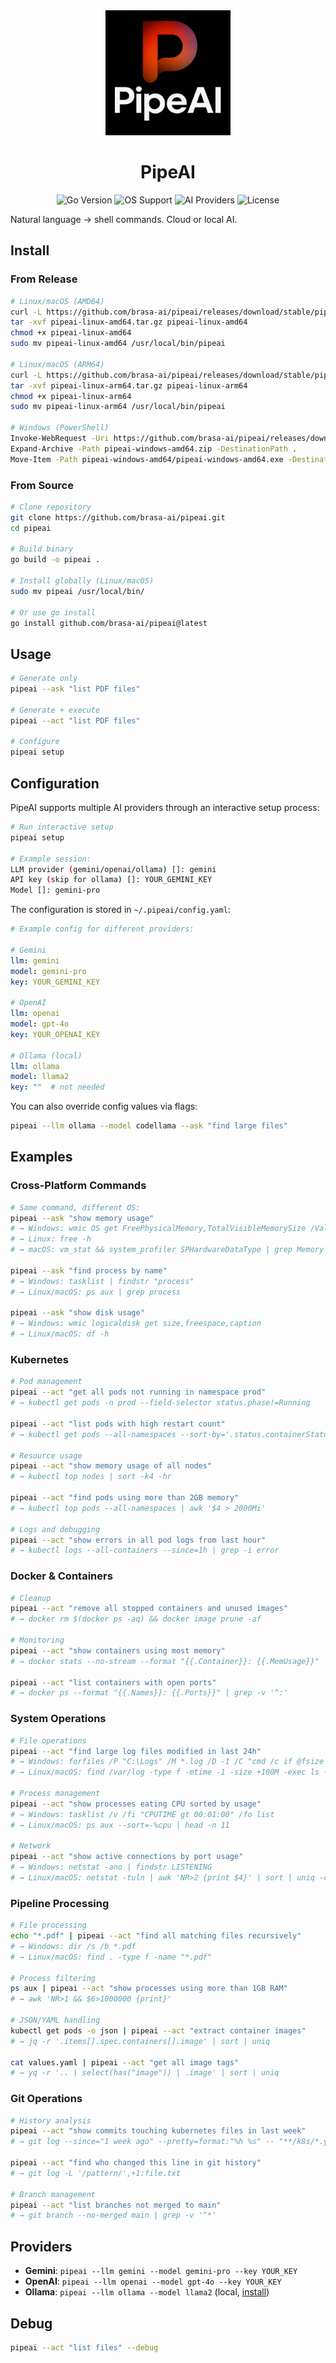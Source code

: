 <div align="center">
  <img src="doc/logo.png" alt="PipeAI Logo" width="200">
  <h1>PipeAI</h1>
  <p>
    <img src="https://img.shields.io/badge/Go-1.23+-00ADD8?style=flat-square&logo=go" alt="Go Version">
    <img src="https://img.shields.io/badge/OS-Linux%20%7C%20macOS%20%7C%20Windows-darkblue?style=flat-square&logo=windows" alt="OS Support">
    <img src="https://img.shields.io/badge/AI-Gemini%20%7C%20OpenAI%20%7C%20Ollama-purple?style=flat-square&logo=openai" alt="AI Providers">
    <img src="https://img.shields.io/badge/License-MIT-green?style=flat-square" alt="License">
  </p>
</div>

Natural language → shell commands. Cloud or local AI.

## Install

### From Release
```sh
# Linux/macOS (AMD64)
curl -L https://github.com/brasa-ai/pipeai/releases/download/stable/pipeai-linux-amd64.tar.gz -o pipeai-linux-amd64.tar.gz
tar -xvf pipeai-linux-amd64.tar.gz pipeai-linux-amd64
chmod +x pipeai-linux-amd64
sudo mv pipeai-linux-amd64 /usr/local/bin/pipeai

# Linux/macOS (ARM64)
curl -L https://github.com/brasa-ai/pipeai/releases/download/stable/pipeai-linux-arm64.tar.gz -o pipeai-linux-arm64.tar.gz
tar -xvf pipeai-linux-arm64.tar.gz pipeai-linux-arm64
chmod +x pipeai-linux-arm64
sudo mv pipeai-linux-arm64 /usr/local/bin/pipeai

# Windows (PowerShell)
Invoke-WebRequest -Uri https://github.com/brasa-ai/pipeai/releases/download/stable/pipeai-windows-amd64.zip -OutFile pipeai-windows-amd64.zip
Expand-Archive -Path pipeai-windows-amd64.zip -DestinationPath .
Move-Item -Path pipeai-windows-amd64/pipeai-windows-amd64.exe -Destination pipeai.exe
```

### From Source
```sh
# Clone repository
git clone https://github.com/brasa-ai/pipeai.git
cd pipeai

# Build binary
go build -o pipeai .

# Install globally (Linux/macOS)
sudo mv pipeai /usr/local/bin/

# Or use go install
go install github.com/brasa-ai/pipeai@latest
```

## Usage
```sh
# Generate only
pipeai --ask "list PDF files"

# Generate + execute
pipeai --act "list PDF files"

# Configure
pipeai setup
```

## Configuration

PipeAI supports multiple AI providers through an interactive setup process:

```sh
# Run interactive setup
pipeai setup

# Example session:
LLM provider (gemini/openai/ollama) []: gemini
API key (skip for ollama) []: YOUR_GEMINI_KEY
Model []: gemini-pro
```

The configuration is stored in `~/.pipeai/config.yaml`:

```yaml
# Example config for different providers:

# Gemini
llm: gemini
model: gemini-pro
key: YOUR_GEMINI_KEY

# OpenAI
llm: openai
model: gpt-4o
key: YOUR_OPENAI_KEY

# Ollama (local)
llm: ollama
model: llama2
key: ""  # not needed
```

You can also override config values via flags:
```sh
pipeai --llm ollama --model codellama --ask "find large files"
```

## Examples

### Cross-Platform Commands
```sh
# Same command, different OS:
pipeai --ask "show memory usage"
# → Windows: wmic OS get FreePhysicalMemory,TotalVisibleMemorySize /Value
# → Linux: free -h
# → macOS: vm_stat && system_profiler SPHardwareDataType | grep Memory

pipeai --ask "find process by name"
# → Windows: tasklist | findstr "process"
# → Linux/macOS: ps aux | grep process

pipeai --ask "show disk usage"
# → Windows: wmic logicaldisk get size,freespace,caption
# → Linux/macOS: df -h
```

### Kubernetes
```sh
# Pod management
pipeai --act "get all pods not running in namespace prod"
# → kubectl get pods -n prod --field-selector status.phase!=Running

pipeai --act "list pods with high restart count"
# → kubectl get pods --all-namespaces --sort-by='.status.containerStatuses[0].restartCount'

# Resource usage
pipeai --act "show memory usage of all nodes"
# → kubectl top nodes | sort -k4 -hr

pipeai --act "find pods using more than 2GB memory"
# → kubectl top pods --all-namespaces | awk '$4 > 2000Mi'

# Logs and debugging
pipeai --act "show errors in all pod logs from last hour"
# → kubectl logs --all-containers --since=1h | grep -i error
```

### Docker & Containers
```sh
# Cleanup
pipeai --act "remove all stopped containers and unused images"
# → docker rm $(docker ps -aq) && docker image prune -af

# Monitoring
pipeai --act "show containers using most memory"
# → docker stats --no-stream --format "{{.Container}}: {{.MemUsage}}" | sort -k2 -hr

pipeai --act "list containers with open ports"
# → docker ps --format "{{.Names}}: {{.Ports}}" | grep -v '^:'
```

### System Operations
```sh
# File operations
pipeai --act "find large log files modified in last 24h"
# → Windows: forfiles /P "C:\Logs" /M *.log /D -1 /C "cmd /c if @fsize GEQ 104857600 echo @path @fsize"
# → Linux/macOS: find /var/log -type f -mtime -1 -size +100M -exec ls -lh {} \;

# Process management
pipeai --act "show processes eating CPU sorted by usage"
# → Windows: tasklist /v /fi "CPUTIME gt 00:01:00" /fo list
# → Linux/macOS: ps aux --sort=-%cpu | head -n 11

# Network
pipeai --act "show active connections by port usage"
# → Windows: netstat -ano | findstr LISTENING
# → Linux/macOS: netstat -tuln | awk 'NR>2 {print $4}' | sort | uniq -c | sort -nr
```

### Pipeline Processing
```sh
# File processing
echo "*.pdf" | pipeai --act "find all matching files recursively"
# → Windows: dir /s /b *.pdf
# → Linux/macOS: find . -type f -name "*.pdf"

# Process filtering
ps aux | pipeai --act "show processes using more than 1GB RAM"
# → awk 'NR>1 && $6>1000000 {print}'

# JSON/YAML handling
kubectl get pods -o json | pipeai --act "extract container images"
# → jq -r '.items[].spec.containers[].image' | sort | uniq

cat values.yaml | pipeai --act "get all image tags"
# → yq -r '.. | select(has("image")) | .image' | sort | uniq
```

### Git Operations
```sh
# History analysis
pipeai --act "show commits touching kubernetes files in last week"
# → git log --since="1 week ago" --pretty=format:"%h %s" -- "**/k8s/*.yaml"

pipeai --act "find who changed this line in git history"
# → git log -L '/pattern/',+1:file.txt

# Branch management
pipeai --act "list branches not merged to main"
# → git branch --no-merged main | grep -v '^*'
```

## Providers
- **Gemini**: `pipeai --llm gemini --model gemini-pro --key YOUR_KEY`
- **OpenAI**: `pipeai --llm openai --model gpt-4o --key YOUR_KEY`
- **Ollama**: `pipeai --llm ollama --model llama2` (local, [install](https://ollama.ai))

## Debug
```sh
pipeai --act "list files" --debug
